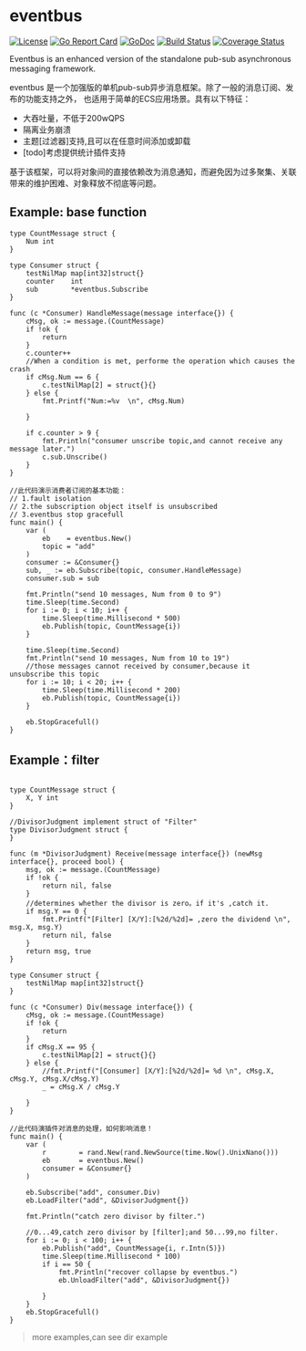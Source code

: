 # eventbus
[![License](https://img.shields.io/:license-apache-blue.svg)](https://opensource.org/licenses/Apache-2.0)
[![Go Report Card](https://goreportcard.com/badge/github.com/alex023/eventbus)](https://goreportcard.com/report/github.com/alex023/eventbus)
[![GoDoc](https://godoc.org/github.com/alex023/eventbus?status.svg)](https://godoc.org/github.com/alex023/eventbus)
[![Build Status](https://travis-ci.org/alex023/eventbus.svg?branch=dev)](https://travis-ci.org/alex023/eventbus?branch=dev)
[![Coverage Status](https://coveralls.io/repos/github/alex023/eventbus/badge.svg?branch=dev)](https://coveralls.io/github/alex023/eventbus?branch=dev)


Eventbus is an enhanced version of the standalone pub-sub asynchronous messaging framework.

eventbus 是一个加强版的单机pub-sub异步消息框架。除了一般的消息订阅、发布的功能支持之外，
 也适用于简单的ECS应用场景。具有以下特征：
- 大吞吐量，不低于200wQPS
- 隔离业务崩溃
- 主题[过滤器]支持,且可以在任意时间添加或卸载
- [todo]考虑提供统计插件支持

基于该框架，可以将对象间的直接依赖改为消息通知，而避免因为过多聚集、关联带来的维护困难、对象释放不彻底等问题。

## Example: base function
```golang
type CountMessage struct {
	Num int
}

type Consumer struct {
	testNilMap map[int32]struct{}
	counter    int
	sub        *eventbus.Subscribe
}

func (c *Consumer) HandleMessage(message interface{}) {
	cMsg, ok := message.(CountMessage)
	if !ok {
		return
	}
	c.counter++
	//When a condition is met, performe the operation which causes the crash
	if cMsg.Num == 6 {
		c.testNilMap[2] = struct{}{}
	} else {
		fmt.Printf("Num:=%v  \n", cMsg.Num)

	}

	if c.counter > 9 {
		fmt.Println("consumer unscribe topic,and cannot receive any message later.")
		c.sub.Unscribe()
	}
}

//此代码演示消费者订阅的基本功能：
// 1.fault isolation
// 2.the subscription object itself is unsubscribed
// 3.eventbus stop gracefull
func main() {
	var (
		eb    = eventbus.New()
		topic = "add"
	)
	consumer := &Consumer{}
	sub, _ := eb.Subscribe(topic, consumer.HandleMessage)
	consumer.sub = sub

	fmt.Println("send 10 messages, Num from 0 to 9")
	time.Sleep(time.Second)
	for i := 0; i < 10; i++ {
		time.Sleep(time.Millisecond * 500)
		eb.Publish(topic, CountMessage{i})
	}

	time.Sleep(time.Second)
	fmt.Println("send 10 messages, Num from 10 to 19")
	//those messages cannot received by consumer,because it unsubscribe this topic
	for i := 10; i < 20; i++ {
		time.Sleep(time.Millisecond * 200)
		eb.Publish(topic, CountMessage{i})
	}

	eb.StopGracefull()
}
```
## Example：filter
```golang

type CountMessage struct {
	X, Y int
}

//DivisorJudgment implement struct of "Filter"
type DivisorJudgment struct {
}

func (m *DivisorJudgment) Receive(message interface{}) (newMsg interface{}, proceed bool) {
	msg, ok := message.(CountMessage)
	if !ok {
		return nil, false
	}
	//determines whether the divisor is zero。if it's ,catch it.
	if msg.Y == 0 {
		fmt.Printf("[Filter] [X/Y]:[%2d/%2d]= ,zero the dividend \n", msg.X, msg.Y)
		return nil, false
	}
	return msg, true
}

type Consumer struct {
	testNilMap map[int32]struct{}
}

func (c *Consumer) Div(message interface{}) {
	cMsg, ok := message.(CountMessage)
	if !ok {
		return
	}
	if cMsg.X == 95 {
		c.testNilMap[2] = struct{}{}
	} else {
		//fmt.Printf("[Consumer] [X/Y]:[%2d/%2d]= %d \n", cMsg.X, cMsg.Y, cMsg.X/cMsg.Y)
		_ = cMsg.X / cMsg.Y

	}
}

//此代码演插件对消息的处理，如何影响消息！
func main() {
	var (
		r        = rand.New(rand.NewSource(time.Now().UnixNano()))
		eb       = eventbus.New()
		consumer = &Consumer{}
	)

	eb.Subscribe("add", consumer.Div)
	eb.LoadFilter("add", &DivisorJudgment{})

	fmt.Println("catch zero divisor by filter.")

	//0...49,catch zero divisor by [filter];and 50...99,no filter.
	for i := 0; i < 100; i++ {
		eb.Publish("add", CountMessage{i, r.Intn(5)})
		time.Sleep(time.Millisecond * 100)
		if i == 50 {
			fmt.Println("recover collapse by eventbus.")
			eb.UnloadFilter("add", &DivisorJudgment{})

		}
	}
	eb.StopGracefull()
}

```

>more examples,can see dir example